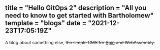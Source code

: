 title = "Hello GitOps 2"
description = "All you need to know to get started with Bartholomew"
template = "blogs"
date = "2021-12-23T17:05:19Z"
---
A blog about something else, ~~the simple CMS for [Spin](https://github.com/fermyon/spin) and WebAssembly.~~
